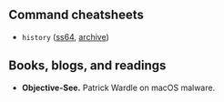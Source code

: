 ## Command cheatsheets

- `history` ([ss64](https://ss64.com/bash/history.html), [archive](https://archive.is/438Iu))

## Books, blogs, and readings

- **Objective-See.** Patrick Wardle on macOS malware.
